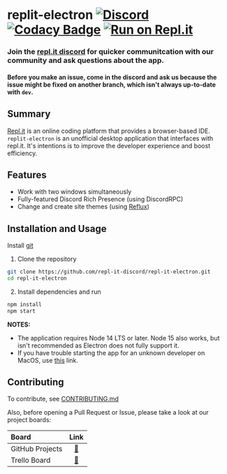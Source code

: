 # replit-electron [![Discord](https://img.shields.io/discord/437048931827056642.svg?logo=discord)](https://discord.gg/5gcPC6B) [![Codacy Badge](https://app.codacy.com/project/badge/Grade/3bce49c376cf4c2bb1d2813d6b12dd6a)](https://www.codacy.com/manual/leon332157/repl-it-electron?utm_source=github.com&amp;utm_medium=referral&amp;utm_content=repl-it-discord/repl-it-electron&amp;utm_campaign=Badge_Grade) [![Run on Repl.it](https://repl.it/badge/github/leon332157/repl-it-electron)](https://repl.it/@leon332157/repl-it-electron)


### Join the [repl.it discord](https://repl.it/discord) for quicker communitcation with our community and ask questions about the app.

#### Before you make an issue, come in the discord and ask us because the issue might be fixed on another branch, which isn't always up-to-date with `dev`.
## Summary

[Repl.it](https://repl.it) is an online coding platform that provides a browser-based IDE. `replit-electron` is an unofficial desktop application that interfaces with repl.it. It's intentions is to improve the developer experience and boost efficiency.

## Features

+ Work with two windows simultaneously
+ Fully-featured Discord Rich Presence (using DiscordRPC)
+ Change and create site themes (using [Reflux](https://github.com/frissyn/Reflux))

## Installation and Usage

Install [git](https://git-scm.com)
1. Clone the repository
```bash
git clone https://github.com/repl-it-discord/repl-it-electron.git
cd repl-it-electron
```

2. Install dependencies and run
```bash
npm install
npm start
```

**NOTES:** 
+ The application requires Node 14 LTS or later. Node 15 also works, but isn't recommended as Electron does not fully support it.
+ If you have trouble starting the app for an unknown developer on MacOS, use [this](https://support.apple.com/guide/mac-help/open-a-mac-app-from-an-unidentified-developer-mh40616/mac#:~:text=Open%20a%20Mac%20app%20from,as%20you%20can%20...) link.


## Contributing
To contribute, see [CONTRIBUTING.md](./.github/CONTRIBUTING.md)

Also, before opening a Pull Request or Issue, please take a look at our project boards:

| Board           | Link                                                               |
|:----------------|:------------------------------------------------------------------:|
|GitHub Projects  |[🔗](https://github.com/repl-it-discord/repl-it-electron/projects)  |
|Trello Board     |[🔗](https://trello.com/b/tLDD8fnB/replit-electron)                 |
